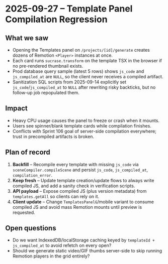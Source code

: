 # 2025-09-27 – Template Panel Compilation Regression

## What we saw
- Opening the Templates panel on `/projects/[id]/generate` creates dozens of Remotion `<Player>` instances at once.
- Each card runs `sucrase.transform` on the template TSX in the browser if no pre-rendered thumbnail exists.
- Prod database query sample (latest 5 rows) shows `js_code` and `js_compiled_at` are `NULL`, so the client never receives a compiled artifact.
- Sanitization SQL scripts from 2025-09-14 explicitly set `js_code`/`js_compiled_at` to `NULL` after rewriting risky backticks, but no follow-up job repopulated them.

## Impact
- Heavy CPU usage causes the panel to freeze or crash when it mounts.
- Users see spinner/blank template cards while compilation finishes.
- Conflicts with Sprint 106 goal of server-side compilation everywhere; trust in precompiled artifacts is broken.

## Plan of record
1. **Backfill** – Recompile every template with missing `js_code` via `sceneCompiler.compileScene` and persist `js_code`, `js_compiled_at`, `compilation_error`.
2. **Keep fresh** – Update template creation/update flows to always write compiled JS, and add a sanity check in verification scripts.
3. **API payload** – Expose compiled JS (plus version metadata) from `templates.getAll` so clients can rely on it.
4. **Client update** – Change `TemplatesPanelG`/mobile variant to consume compiled JS and avoid mass Remotion mounts until preview is requested.

## Open questions
- Do we want IndexedDB/localStorage caching keyed by `templateId + js_compiled_at` to avoid refetch on every open?
- Should we generate static video/GIF thumbs server-side to skip running Remotion players in the grid entirely?
